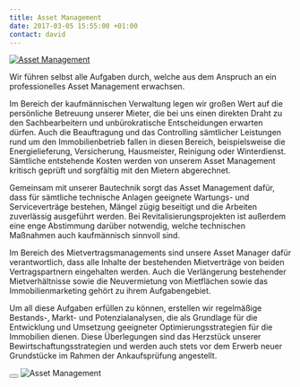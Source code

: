```yaml
---
title: Asset Management
date: 2017-03-05 15:55:00 +01:00
contact: david
---
```


<a href="#!" uk-toggle="target: #modal-center">
  <img src="{{ site.baseurl }}/uploads/asset-management.jpg" alt="Asset Management" class="uk-align-center uk-align-right@m uk-border-rounded uk-width-medium" />
</a>

Wir führen selbst alle Aufgaben durch, welche aus dem Anspruch an ein professionelles Asset Management erwachsen.

Im Bereich der kaufmännischen Verwaltung legen wir großen Wert auf die persönliche Betreuung unserer Mieter, die bei uns einen direkten Draht zu den Sachbearbeitern und unbürokratische Entscheidungen erwarten dürfen. Auch die Beauftragung und das Controlling sämtlicher Leistungen rund um den Immobilienbetrieb fallen in diesen Bereich, beispielsweise die Energielieferung, Versicherung, Hausmeister, Reinigung oder Winterdienst. Sämtliche entstehende Kosten werden von unserem Asset Management kritisch geprüft und sorgfältig mit den Mietern abgerechnet.

Gemeinsam mit unserer Bautechnik sorgt das Asset Management dafür, dass für sämtliche technische Anlagen geeignete Wartungs- und Serviceverträge bestehen, Mängel zügig beseitigt und die Arbeiten zuverlässig ausgeführt werden. Bei Revitalisierungsprojekten ist außerdem eine enge Abstimmung darüber notwendig, welche technischen Maßnahmen auch kaufmännisch sinnvoll sind.

Im Bereich des Mietvertragsmanagements sind unsere Asset Manager dafür verantwortlich, dass alle Inhalte der bestehenden Mietverträge von beiden Vertragspartnern eingehalten werden. Auch die Verlängerung bestehender Mietverhältnisse sowie die Neuvermietung von Mietflächen sowie das Immobilienmarketing gehört zu ihrem Aufgabengebiet.

Um all diese Aufgaben erfüllen zu können, erstellen wir regelmäßige Bestands-, Markt- und Potenzialanalysen, die als Grundlage für die Entwicklung und Umsetzung geeigneter Optimierungsstrategien für die Immobilien dienen. Diese Überlegungen sind das Herzstück unserer Bewirtschaftungsstrategien und werden auch stets vor dem Erwerb neuer Grundstücke im Rahmen der Ankaufsprüfung angestellt.

<div id="modal-center" uk-modal="center: true">
  <div class="uk-modal-dialog">
    <button class="uk-modal-close-outside" type="button" uk-close></button>
    <img src="{{ site.baseurl }}/uploads/asset-management.jpg" alt="Asset Management">
  </div>
</div>
